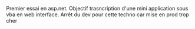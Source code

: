 Premier essai en asp.net.
Objectif trasncription d'une mini application sous vba en web interface.
Arrêt du dev pour cette techno car mise en prod trop cher

